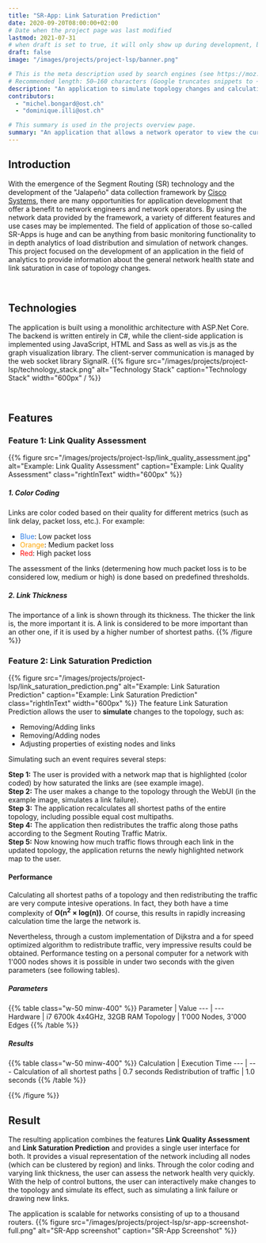 ```yaml
---
title: "SR-App: Link Saturation Prediction"
date: 2020-09-20T08:00:00+02:00
# Date when the project page was last modified
lastmod: 2021-07-31
# when draft is set to true, it will only show up during development, but not when the website is deployed.
draft: false
image: "/images/projects/project-lsp/banner.png"

# This is the meta description used by search engines (see https://moz.com/learn/seo/meta-description)
# Recommended length: 50–160 characters (Google truncates snippets to ~155–160 characters)
description: "An application to simulate topology changes and calculating the resulting saturation of network links as well as assessing the quality of individual links."
contributors:
  - "michel.bongard@ost.ch"
  - "dominique.illi@ost.ch"

# This summary is used in the projects overview page.
summary: "An application that allows a network operator to view the current state of the topology and simulate topology changes. The application is capable of calculating the  saturation of all network links for the purpose of the simulation."
---
```


## Introduction
With the emergence of the Segment Routing (SR) technology and the development of the "Jalapeño" data collection framework by <a href="https://www.cisco.com/" target="_blank" rel="noopener noreferrer">Cisco Systems</a>, there are many opportunities for application development that offer a benefit to network engineers and network operators. By using the network data provided by the framework, a variety of different features and use cases may be implemented. The field of application of those so-called SR-Apps is huge and can be anything from basic monitoring functionality to in depth analytics of load distribution and simulation of network changes.  
This project focused on the development of an application in the field of analytics to provide information about the general network health state and link saturation in case of topology changes.

<br>

## Technologies
The application is built using a monolithic architecture with ASP.Net Core. The backend is written entirely in C#, while the client-side application is implemented using JavaScript, HTML and Sass as well as vis.js as the graph visualization library. The client-server communication is managed by the web socket library SignalR.
{{% figure src="/images/projects/project-lsp/technology_stack.png" alt="Technology Stack" caption="Technology Stack" width="600px" / %}}

<br>

## Features
### Feature 1: Link Quality Assessment
{{% figure src="/images/projects/project-lsp/link_quality_assessment.jpg" alt="Example: Link Quality Assessment" caption="Example: Link Quality Assessment" class="rightInText" width="600px" %}}
##### 1. Color Coding  
Links are color coded based on their quality for different metrics (such as link delay, packet loss, etc.).
For example:
- <span style="color: #2B7CE8">Blue</span>: Low packet loss
- <span style="color: #FFA500">Orange</span>: Medium packet loss
- <span style="color: #FF0000">Red</span>: High packet loss

The assessment of the links (determening how much packet loss is to be considered low, medium or high) is done based on predefined thresholds.

##### 2. Link Thickness
The importance of a link is shown through its thickness. The thicker the link is, the more important it is. A link is considered to be more important than an other one, if it is used by a higher number of shortest paths.
{{% /figure %}}

### Feature 2: Link Saturation Prediction
{{% figure src="/images/projects/project-lsp/link_saturation_prediction.png" alt="Example: Link Saturation Prediction" caption="Example: Link Saturation Prediction" class="rightInText" width="600px" %}}
The feature Link Saturation Prediction allows the user to **simulate** changes to the topology, such as:
- Removing/Adding links
- Removing/Adding nodes
- Adjusting properties of existing nodes and links

Simulating such an event requires several steps:

**Step 1:** The user is provided with a network map that is highlighted (color coded) by how saturated the links are (see example image).  
**Step 2:** The user makes a change to the topology through the WebUI (in the example image, simulates a link failure).  
**Step 3:** The application recalculates all shortest paths of the entire topology, including possible equal cost multipaths.  
**Step 4:** The application then redistributes the traffic along those paths according to the Segment Routing Traffic Matrix.  
**Step 5:** Now knowing how much traffic flows through each link in the updated topology, the application returns the newly highlighted network map to the user.

#### Performance
Calculating all shortest paths of a topology and then redistributing the traffic are very compute intesive operations. In fact, they both have a time complexity of **O(n<sup>2</sup> &times; log(n))**. Of course, this results in rapidly increasing calculation time the large the network is.

Nevertheless, through a custom implementation of Dijkstra and a for speed optimized algorithm to redistribute traffic, very impressive results could be obtained.
Performance testing on a personal computer for a network with 1'000 nodes shows it is possible in under two seconds with the given parameters (see following tables).

##### Parameters
{{% table class="w-50 minw-400" %}}
Parameter | Value
--- | ---
Hardware | i7 6700k 4x4GHz, 32GB RAM
Topology | 1'000 Nodes, 3'000 Edges
{{% /table %}}

##### Results
{{% table class="w-50 minw-400" %}}
Calculation | Execution Time
--- | ---
Calculation of all shortest paths | 0.7 seconds
Redistribution of traffic | 1.0 seconds
{{% /table %}}

{{% /figure %}}

## Result
The resulting application combines the features **Link Quality Assessment** and **Link Saturation Prediction** and provides a single user interface for both. It provides a visual representation of the network including all nodes (which can be clustered by region) and links. Through the color coding and varying link thickness, the user can assess the network health very quickly. With the help of control buttons, the user can interactively make changes to the topology and simulate its effect, such as simulating a link failure or drawing new links.

The application is scalable for networks consisting of up to a thousand routers.
{{% figure src="/images/projects/project-lsp/sr-app-screenshot-full.png" alt="SR-App screenshot" caption="SR-App Screenshot" %}}

<br>

